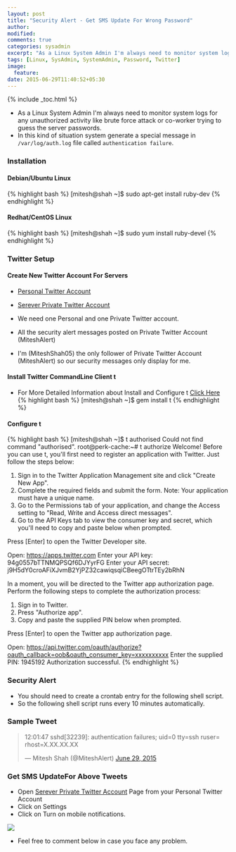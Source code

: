 ```yaml
---
layout: post
title: "Security Alert - Get SMS Update For Wrong Password"
author:
modified:
comments: true
categories: sysadmin
excerpt: "As a Linux System Admin I'm always need to monitor system logs for any unauthorized activity like brute force attack or co-worker trying to guess the server passwords."
tags: [Linux, SysAdmin, SystemAdmin, Password, Twitter]
image:
  feature:
date: 2015-06-29T11:40:52+05:30
---
```


{% include _toc.html %}

* As a Linux System Admin I'm always need to monitor system logs for any unauthorized activity like brute force attack or co-worker trying to guess the server passwords.
* In this kind of situation system generate a special message in `/var/log/auth.log` file called `authentication failure`.


### Installation

#### Debian/Ubuntu Linux
{% highlight bash %}
[mitesh@shah ~]$ sudo apt-get install ruby-dev
{% endhighlight %}

#### Redhat/CentOS Linux
{% highlight bash %}
[mitesh@shah ~]$ sudo yum install ruby-devel
{% endhighlight %}

### Twitter Setup

#### Create New Twitter Account For Servers

* <a href="https://twitter.com/MiteshShah05">Personal Twitter Account</a>
* <a href="https://twitter.com/MiteshAlert">Serever Private Twitter Account</a>

* We need one Personal and one Private Twitter account.
* All the security alert messages posted on Private Twitter Account (MiteshAlert)
* I'm (MiteshShah05) the only follower of Private Twitter Account (MiteshAlert) so our security messages only display for me.

#### Install Twitter CommandLine Client t

* For More Detailed Information about Install and Configure t <a href="http://sferik.github.io/t/"> Click Here </a>
{% highlight bash %}
[mitesh@shah ~]$ gem install t
{% endhighlight %}

#### Configure t
{% highlight bash %}
[mitesh@shah ~]$ t authorised
Could not find command "authorised".
root@perk-cache:~# t authorize
Welcome! Before you can use t, you'll first need to register an
application with Twitter. Just follow the steps below:
  1. Sign in to the Twitter Application Management site and click
     "Create New App".
  2. Complete the required fields and submit the form.
     Note: Your application must have a unique name.
  3. Go to the Permissions tab of your application, and change the
     Access setting to "Read, Write and Access direct messages".
  4. Go to the API Keys tab to view the consumer key and secret,
     which you'll need to copy and paste below when prompted.

Press [Enter] to open the Twitter Developer site.

Open: https://apps.twitter.com
Enter your API key: 94g0557bTTNMQPSQf6DJYyrFG
Enter your API secret: j9H5dY0croAFiXJvmB2YjPZ32cawiqsqiCBeegOTtrTEy2bRhN

In a moment, you will be directed to the Twitter app authorization page.
Perform the following steps to complete the authorization process:
  1. Sign in to Twitter.
  2. Press "Authorize app".
  3. Copy and paste the supplied PIN below when prompted.

Press [Enter] to open the Twitter app authorization page.

Open: https://api.twitter.com/oauth/authorize?oauth_callback=oob&oauth_consumer_key=xxxxxxxxxx
Enter the supplied PIN: 1945192
Authorization successful.
{% endhighlight %}

### Security Alert

* You should need to create a crontab entry for the following shell script.
* So the following shell script runs every 10 minutes automatically.

<script src="https://gist.github.com/MiteshShah/3535ec562379c3c9d277.js"></script>

### Sample Tweet
<blockquote class="twitter-tweet" lang="en"><p lang="en" dir="ltr">12:01:47 sshd[32239]: authentication failures; uid=0 tty=ssh ruser= rhost=X.XX.XX.XX</p>&mdash; Mitesh Shah (@MiteshAlert) <a href="https://twitter.com/MiteshAlert/status/615408754926858240">June 29, 2015</a></blockquote>
<script async src="//platform.twitter.com/widgets.js" charset="utf-8"></script>

### Get SMS UpdateFor Above Tweets

* Open <a href="https://twitter.com/MiteshAlert">Serever Private Twitter Account</a> Page from your Personal Twitter Account
* Click on Settings <i class="fa fa-cog"></i>
* Click on Turn on mobile notifications.

<img src="https://cloud.githubusercontent.com/assets/1223371/8402334/6b4d1a2a-1e58-11e5-84f1-31bf468995ac.png">

* Feel free to comment below in case you face any problem.
